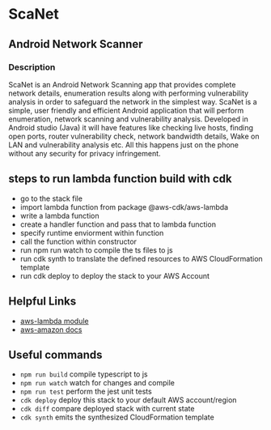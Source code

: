# ScaNet
## Android Network Scanner

### Description

ScaNet is an Android Network Scanning app that provides complete network details, enumeration results along with performing vulnerability analysis in order to safeguard the network in the simplest way. ScaNet is a simple, user friendly and efficient Android application that will perform enumeration, network scanning and vulnerability analysis. Developed in Android studio (Java) it will have features like checking live hosts, finding open ports, router vulnerability check, network bandwidth details, Wake on LAN and vulnerability analysis etc. All this happens just on the phone without any security for privacy infringement. 

## steps to run lambda function build with cdk

- go to the stack file
- import lambda function from package @aws-cdk/aws-lambda
- write a lambda function
- create a handler function and pass that to lambda function
- specify runtime enviorment within function
- call the function within constructor
- run npm run watch to compile the ts files to js
- run cdk synth to translate the defined resources to AWS CloudFormation template
- run cdk deploy to deploy the stack to your AWS Account

## Helpful Links

- [aws-lambda module](https://docs.aws.amazon.com/cdk/api/v1/docs/aws-lambda-readme.html)
- [aws-amazon docs](https://aws.amazon.com/getting-started/hands-on/run-serverless-code/)

## Useful commands

- `npm run build` compile typescript to js
- `npm run watch` watch for changes and compile
- `npm run test` perform the jest unit tests
- `cdk deploy` deploy this stack to your default AWS account/region
- `cdk diff` compare deployed stack with current state
- `cdk synth` emits the synthesized CloudFormation template
